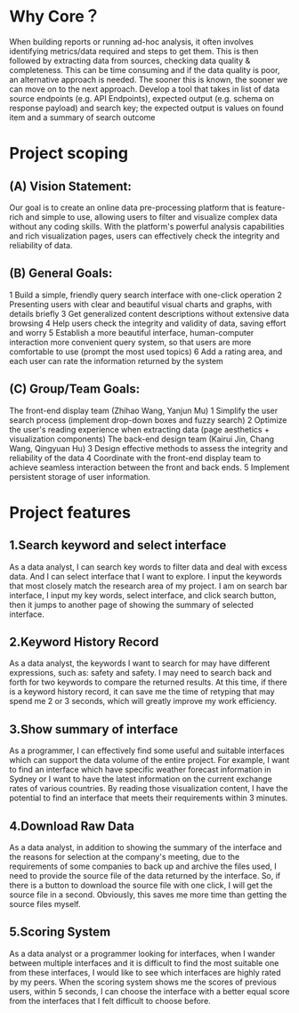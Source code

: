 # Why Core？
When building reports or running ad-hoc analysis, it often involves identifying metrics/data required and steps to get them. This is then followed by extracting data from sources, checking data quality & completeness. This can be time consuming and if the data quality is poor, an alternative approach is needed. The sooner this is known, the sooner we can move on to the next approach. Develop a tool that takes in list of data source endpoints (e.g. API Endpoints), expected output (e.g. schema on response payload) and search key; the expected output is values on  found item and a summary of search outcome
# Project scoping
## (A) Vision Statement: 
Our goal is to create an online data pre-processing platform that is feature-rich and simple to use, allowing users to filter and visualize complex data without any coding skills. With the platform's powerful analysis capabilities and rich visualization pages, users can effectively check the integrity and reliability of data.
## (B) General Goals: 
1	Build a simple, friendly query search interface with one-click operation
2	Presenting users with clear and beautiful visual charts and graphs, with details briefly
3	Get generalized content descriptions without extensive data browsing
4	Help users check the integrity and validity of data, saving effort and worry
5	Establish a more beautiful interface, human-computer interaction more convenient query system, so that users are more comfortable to use (prompt the most used topics)
6	Add a rating area, and each user can rate the information returned by the system
## (C) Group/Team Goals: 
The front-end display team (Zhihao Wang, Yanjun Mu)
1	Simplify the user search process (implement drop-down boxes and fuzzy search)
2	Optimize the user's reading experience when extracting data (page aesthetics + visualization components)
The back-end design team (Kairui Jin, Chang Wang, Qingyuan Hu)
3	Design effective methods to assess the integrity and reliability of the data
4	Coordinate with the front-end display team to achieve seamless interaction between the front and back ends.
5	Implement persistent storage of user information.

# Project features
## 1.Search keyword and select interface
As a data analyst, I can search key words to filter data and deal with excess data. And I can select interface that I want to explore. I input the keywords that most closely match the research area of my project. I am on search bar interface, I input my key words, select interface, and click search button, then it jumps to another page of showing the summary of selected interface.
## 2.Keyword History Record
As a data analyst, the keywords I want to search for may have different expressions, such as: safety and safety. I may need to search back and forth for two keywords to compare the returned results. At this time, if there is a keyword history record, it can save me the time of retyping that may spend me 2 or 3 seconds, which will greatly improve my work efficiency.
## 3.Show summary of interface
As a programmer, I can effectively find some useful and suitable interfaces which can support the data volume of the entire project. For example, I want to find an interface which have specific weather forecast information in Sydney or I want to have the latest information on the current exchange rates of various countries. By reading those visualization content, I have the potential to find an interface that meets their requirements within 3 minutes.
## 4.Download Raw Data
As a data analyst, in addition to showing the summary of the interface and the reasons for selection at the company's meeting, due to the requirements of some companies to back up and archive the files used, I need to provide the source file of the data returned by the interface. So, if there is a button to download the source file with one click, I will get the source file in a second. Obviously, this saves me more time than getting the source files myself. 
## 5.Scoring System
As a data analyst or a programmer looking for interfaces, when I wander between multiple interfaces and it is difficult to find the most suitable one from these interfaces, I would like to see which interfaces are highly rated by my peers. When the scoring system shows me the scores of previous users, within 5 seconds, I can choose the interface with a better equal score from the interfaces that I felt difficult to choose before.
